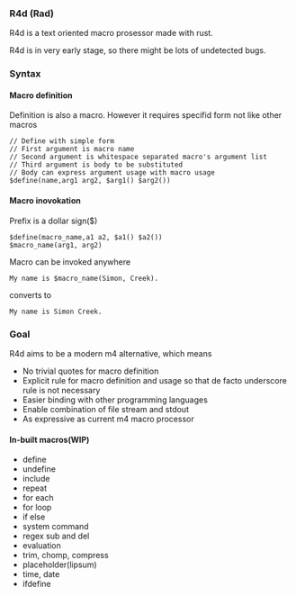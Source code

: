 ### R4d (Rad)

R4d is a text oriented macro prosessor made with rust.

R4d is in very early stage, so there might be lots of undetected bugs.

### Syntax 

#### Macro definition

Definition is also a macro. However it requires specifid form not like other
macros

```
// Define with simple form
// First argument is macro name
// Second argument is whitespace separated macro's argument list
// Third argument is body to be substituted
// Body can express argument usage with macro usage
$define(name,arg1 arg2, $arg1() $arg2())
```

#### Macro inovokation

Prefix is a dollar sign($)
```
$define(macro_name,a1 a2, $a1() $a2())
$macro_name(arg1, arg2)
```
Macro can be invoked anywhere 

```
My name is $macro_name(Simon, Creek).
```
converts to
```
My name is Simon Creek.
```

### Goal

R4d aims to be a modern m4 alternative, which means

- No trivial quotes for macro definition
- Explicit rule for macro definition and usage so that de facto underscore rule
is not necessary
- Easier binding with other programming languages
- Enable combination of file stream and stdout
- As expressive as current m4 macro processor

#### In-built macros(WIP)

- define
- undefine
- include
- repeat
- for each
- for loop
- if else
- system command
- regex sub and del
- evaluation
- trim, chomp, compress
- placeholder(lipsum)
- time, date
- ifdefine
